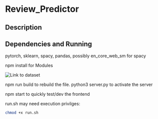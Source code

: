# Review_Predictor

## Description

## Dependencies and Running

pytorch, sklearn, spacy, pandas, possibly en_core_web_sm for spacy

npm install for Modules

![Link to dataset](https://huggingface.co/datasets/Yelp/yelp_review_full)

npm run build to rebuild the file. python3 server.py to activate the server

npm start to quickly test/dev the frontend

run.sh may need execution privilges:

```bash
chmod +x run.sh
```
